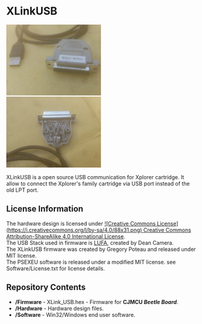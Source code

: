 XLinkUSB
========

![XLinkUSB](https://raw.githubusercontent.com/gpoteau/XLinkUSB/master/Hardware/IMG_20160212_1522362_rewind.jpg)
![XLinkUSB](https://raw.githubusercontent.com/gpoteau/XLinkUSB/master/Hardware/IMG_20160212_1525120_rewind.jpg)

XLinkUSB is a open source USB communication for Xplorer cartridge.
It allow to connect the Xplorer's family cartridge via USB port instead of the old LPT port.

License Information
-------------------

The hardware design is licensed under [![Creative Commons License] (https://i.creativecommons.org/l/by-sa/4.0/88x31.png) Creative Commons Attribution-ShareAlike 4.0 International License](http://creativecommons.org/licenses/by-sa/4.0/).  
The USB Stack used in firmware is [LUFA](http://http://www.fourwalledcubicle.com/LUFA.php), created by Dean Camera.  
The XLinkUSB firmware was created by Gregory Poteau and released under MIT license.  
The PSEXEU software is released under a modified MIT license. see Software/License.txt for license details.

Repository Contents
-------------------
* **/Firmware** - XLink_USB.hex - Firmware for **CJMCU _Beetle Board_**.
* **/Hardware** - Hardware design files.
* **/Software** - Win32/Windows end user software.
